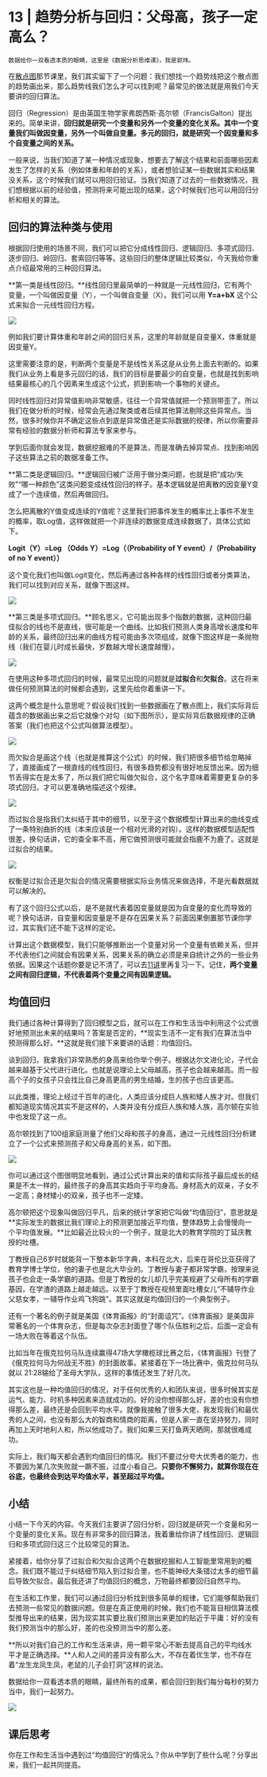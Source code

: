 # 13 | 趋势分析与回归：父母高，孩子一定高么？

    数据给你一双看透本质的眼睛，这里是《数据分析思维课》，我是郭炜。

在[散点图](https://time.geekbang.org/column/article/406706)那节课里，我们其实留下了一个问题：我们想找一个趋势线把这个散点图的趋势画出来，那么趋势线我们怎么才可以找到呢？最常见的做法就是用我们今天要讲的回归算法。

回归（Regression）是由英国生物学家弗朗西斯·高尔顿（FrancisGalton）提出来的。简单来讲，**回归就是研究一个变量和另外一个变量的变化关系。其中一个变量我们叫做因变量，另外一个叫做自变量。多元的回归，就是研究一个因变量和多个自变量之间的关系。**

一般来说，当我们知道了某一种情况或现象，想要去了解这个结果和前面哪些因素发生了怎样的关系（例如体重和年龄的关系），或者想验证某一些数据其实和结果没关系，这个时候我们就可以用回归验证。当我们知道了过去的一些数据情况，我们想根据以前的经验值，预测将来可能出现的结果，这个时候我们也可以用回归分析和相关的算法。

## 回归的算法种类与使用

根据回归使用的场景不同，我们可以把它分成线性回归、逻辑回归、多项式回归、逐步回归、岭回归、套索回归等等。这些回归的整体逻辑比较类似，今天我给你重点介绍最常用的三种回归算法。

**第一类是线性回归。**线性回归里最简单的一种就是一元线性回归，它有两个变量，一个叫做因变量（Y），一个叫做自变量（X）。我们可以用 **Y=a+bX** 这个公式来拟合一元线性回归方程。

![](https://static001.geekbang.org/resource/image/5d/a2/5d540cb414ece1aec1592eafe10ba0a2.jpg?wh=1492x1136)

例如我们要计算体重和年龄之间的回归关系，这里的年龄就是自变量X，体重就是因变量Y。

这里需要注意的是，判断两个变量是不是线性关系这是从业务上面去判断的。如果我们从业务上看是多元回归的话，我们的目标是要最少的自变量，也就是找到影响结果最核心的几个因素来生成这个公式，抓到影响一个事物的关键点。

同时线性回归对异常值影响非常敏感，往往一个异常值就把一个预测带歪了。所以我们在做分析的时候，经常会先通过聚类或者后续其他算法剔除这些异常点。当然，很多时候你并不确定这些点到底是异常值还是实际数据的规律，所以你需要非常有经验的数据分析师和算法专家来参与。

学到后面你就会发现，数据挖掘难的不是算法，而是准确去掉异常点、找到影响因子这些算法之前的数据准备工作。

**第二类是逻辑回归。**逻辑回归被广泛用于做分类问题，也就是把“成功/失败”“哪一种颜色”这类问题变成线性回归的样子。基本逻辑就是把离散的因变量Y变成了一个连续值，然后再做回归。

怎么把离散的Y值变成连续的Y值呢？这里我们把事件发生的概率比上事件不发生的概率，取Log值，这样做就把一个非连续的数据变成连续数据了，具体公式如下。

**Logit（Y）=Log （Odds Y）=Log（（Probability of Y event）/（Probability of no Y event））**

这个变化我们也叫做Logit变化，然后再通过各种各样的线性回归或者分类算法，我们可以找到对应关系，就像下图这样。

![](https://static001.geekbang.org/resource/image/9c/84/9c914b23c5yy1252086ed77906b99a84.jpg?wh=1504x1133)

**第三类是多项式回归。**顾名思义，它可能出现多个指数的数据，这种回归最佳拟合的线也不是直线，很可能是一个曲线。比如我们预测人类身高增长速度和年龄的关系，最终回归出来的曲线方程可能由多次项组成，就像下图这样是一条抛物线（我们在婴儿时成长最快，岁数越大增长速度越慢）。

![](https://static001.geekbang.org/resource/image/f4/0d/f46472f7b8337809f42a46193525390d.jpg?wh=1212x1091)

在使用这种多项式回归的时候，最常见出现的问题就是**过拟合**和**欠拟合**。这在将来做任何预测算法的时候都会遇到，这里先给你着重讲一下。

这两个概念是什么意思呢？假设我们找到一些数据画在了散点图上，我们实际背后蕴含的数据画出来之后它就像个对勾（如下图所示），是实际背后数据规律的正确答案（我们也把这个公式叫做算法模型）。

![](https://static001.geekbang.org/resource/image/8d/52/8d1dd212b616363c3cfed887392d6052.jpg?wh=1320x1165)

而欠拟合是画这个线（也就是推算这个公式）的时候，我们把很多细节给忽略掉了，直接画成了一根直线的线性回归，有很多趋势都没有很好地反馈出来。因为细节丢得实在是太多了，所以我们把它叫做欠拟合，这个名字意味着需要更复杂的多项式回归，才可以更准确地描述这个规律。

![](https://static001.geekbang.org/resource/image/98/b7/985b2c9006c48dec9dfb352e2947f0b7.jpg?wh=1536x1273)

而过拟合是指我们太纠结于其中的细节，以至于这个数据模型计算出来的曲线变成了一条特别曲折的线（本来应该是一个相对光滑的对钩）。这样的数据模型适配性很差，换句话讲，它的查全率不高，用它做预测很可能就会指鹿不为鹿了。这就是过拟合的结果。

![](https://static001.geekbang.org/resource/image/12/9f/12f108486eaa4b5dbebf8ce8fcdb8f9f.jpg?wh=1272x1153)

权衡是过拟合还是欠拟合的情况需要根据实际业务情况来做选择，不是光看数据就可以解决的。

有了这个回归公式以后，是不是就代表着因变量就是因为自变量的变化而导致的呢？换句话讲，自变量和因变量是不是存在因果关系？前面因果倒置那节课你学过，其实我们还不能下这样的定论。

计算出这个数据模型，我们只能够推断出一个变量对另一个变量有依赖关系，但并不代表他们之间就会有因果关系，因果关系的确立必须是来自统计之外的一些业务依据。因果这个话题你要是记不清了，可以去[11讲](https://time.geekbang.org/column/article/409828)里再复习一下。记住，**两个变量之间有回归逻辑，不代表着两个变量之间有因果逻辑。**

## 均值回归

我们通过各种计算得到了回归模型之后，就可以在工作和生活当中利用这个公式很好地预测出未来的结果吗？答案是否定的，**现实生活不一定有我们在算法当中预测得那么好。**这就是我们接下来要讲的话题：均值回归。

谈到回归，我拿我们非常熟悉的身高来给你举个例子。根据达尔文进化论，子代会越来越基于父代进行进化。也就是说理论上父母越高，孩子也会越来越高。而一般高个子的女孩子只会找比自己身高更高的男生结婚，生的孩子也应该更高。

以此类推，理论上经过千百年的进化，人类应该分成巨人族和矮人族才对。但我们都知道现实情况其实不是这样的，人类并没有分成巨人族和矮人族，高尔顿在实验中也发现了这一点。

高尔顿找到了100组家庭测量了他们父母和孩子的身高，通过一元线性回归分析建立了一个公式来预测孩子和父母身高的关系，如下图。

![](https://static001.geekbang.org/resource/image/55/b8/55687d74ea2475f7c6d4eb6ae99c66b8.jpg?wh=1412x1221)

你可以通过这个图很明显地看到，通过公式计算出来的值和实际孩子最后成长的结果是不太一样的，最终孩子的身高其实趋向于平均身高。身材高大的双亲，子女不一定高；身材矮小的双亲，孩子也不一定矮。

高尔顿把这个现象叫做回归平凡，后来的统计学家把它叫做“均值回归”，意思就是**实际发生的数据比我们理论上的预测更加接近平均值，整体趋势上会慢慢向一个平均值发展。**比如最近比较火的一个例子，就是北大的教育学院的丁延庆教授的吐槽。

丁教授自己6岁时就能背一下整本新华字典，本科在北大，后来在哥伦比亚获得了教育学博士学位，他的妻子也是北大毕业的。丁教授与妻子都非常学霸，按理来说孩子也会走一条学霸的道路。但是丁教授的女儿却几乎完美规避了父母所有的学霸基因，在学渣的道路上越走越远。以至于丁教授在视频里面吐槽女儿“不辅导作业父慈女孝，一辅导作业鸡飞狗跳”。其实这就是均值回归的一个典型例子。

还有一个著名的例子就是美国《体育画报》的“封面诅咒”。《体育画报》是美国非常著名的一个体育杂志，但是每次杂志封面登了哪个队伍胜利之后，后面一定会有一场大败在等着这个队伍。

比如当年在俄克拉何马队连续赢得47场大学橄榄球比赛之后，《体育画报》刊登了《俄克拉何马为何战无不胜》的封面故事。紧接着在下一场比赛中，俄克拉何马队就以 21∶28输给了圣母大学队，这样的事情还发生了好几次。

其实这也是一种均值回归的情况，对于任何优秀的人和团队来说，很多时候其实是运气、能力、时机多种因素来造就成功的。好的没你想得那么好，差的也没有你想得那么差，最终还是会回到平均水平。就像我接触了很多大佬，我发现我们和最优秀的人之间，也没有那么大的智商和情商的距离，但是人家一直在坚持努力，同时再加上天时地利人和，所以他成功了。我们如果三天打鱼两天晒网，那就很难成功。

实际上，我们每天都会遇到均值回归的情况。我们不要过分夸大优秀者的能力，也不要因为某几次失败就一蹶不振，过度小看自己。**只要你不懈努力，就算你现在在谷底，也最终会到达平均值水平，甚至超过平均值。**

## 小结

小结一下今天的内容。今天我们主要讲了回归分析，回归就是研究一个变量和另一个变量的变化关系。现在有非常多的回归算法，我着重给你讲了线性回归、逻辑回归和多项式回归这三个比较常见的算法。

紧接着，给你分享了过拟合和欠拟合这两个在数据挖掘和人工智能里常用到的概念。我们既不能过于纠结细节陷入到过拟合里，也不能神经大条错过太多的细节最后导致欠拟合。最后我还讲了均值回归的概念，万物最终都要回归自然平均。

在生活和工作里，我们可以通过回归分析找到很多简单的规律，它们能够帮助我们去预测一些常见的数据问题。但是在真正使用的时候，我们也不能盲目相信算法模型推导出来的结果，因为现实其实要比我们预测出来更加的贴近于平庸：好的没有我们预测当中的那么好，差的也没预测当中的那么差。

**所以对我们自己的工作和生活来讲，用一颗平常心不断去提高自己的平均线水平才是正确选择。**人和人之间的差异没有那么大，不存在着优生学，也不存在着“龙生龙凤生凤，老鼠的儿子会打洞”这样的说法。

数据给你一双看透本质的眼睛，最终所有的成果，都会回归到我们每分每秒的努力当中，我们一起努力。

![](https://static001.geekbang.org/resource/image/dc/1c/dce631b814459df539794198059f5b1c.jpg?wh=2000x985)

## 课后思考

你在工作和生活当中遇到过“均值回归”的情况么？你从中学到了些什么呢？分享出来，我们一起共同提高。
    
